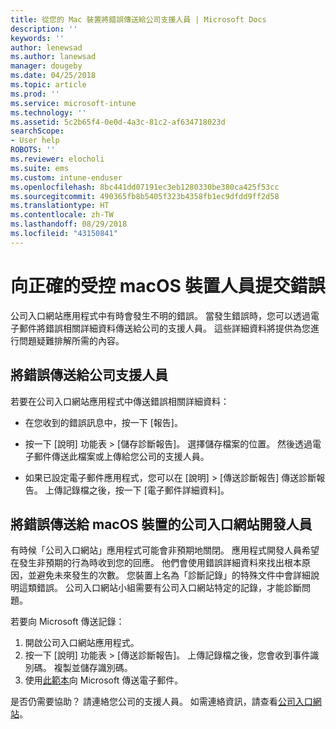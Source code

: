 ```yaml
---
title: 從您的 Mac 裝置將錯誤傳送給公司支援人員 | Microsoft Docs
description: ''
keywords: ''
author: lenewsad
ms.author: lanewsad
manager: dougeby
ms.date: 04/25/2018
ms.topic: article
ms.prod: ''
ms.service: microsoft-intune
ms.technology: ''
ms.assetid: 5c2b65f4-0e0d-4a3c-81c2-af634718023d
searchScope:
- User help
ROBOTS: ''
ms.reviewer: elocholi
ms.suite: ems
ms.custom: intune-enduser
ms.openlocfilehash: 8bc441dd07191ec3eb1280330be380ca425f53cc
ms.sourcegitcommit: 490365fb8b5405f323b4358fb1ec9dfdd9ff2d58
ms.translationtype: HT
ms.contentlocale: zh-TW
ms.lasthandoff: 08/29/2018
ms.locfileid: "43150841"
---
```

# <a name="submit-errors-to-the-right-people-for-your-managed-macos-device"></a>向正確的受控 macOS 裝置人員提交錯誤

公司入口網站應用程式中有時會發生不明的錯誤。 當發生錯誤時，您可以透過電子郵件將錯誤相關詳細資料傳送給公司的支援人員。 這些詳細資料將提供為您進行問題疑難排解所需的內容。

## <a name="send-errors-to-your-company-support"></a>將錯誤傳送給公司支援人員

若要在公司入口網站應用程式中傳送錯誤相關詳細資料：

-   在您收到的錯誤訊息中，按一下 [報告]。

-   按一下 [說明] 功能表 > [儲存診斷報告]。 選擇儲存檔案的位置。 然後透過電子郵件傳送此檔案或上傳給您公司的支援人員。

-   如果已設定電子郵件應用程式，您可以在 [說明] > [傳送診斷報告] 傳送診斷報告。 上傳記錄檔之後，按一下 [電子郵件詳細資料]。

## <a name="send-errors-to-the-company-portal-developers-for-macos-devices"></a>將錯誤傳送給 macOS 裝置的公司入口網站開發人員

有時候「公司入口網站」應用程式可能會非預期地關閉。 應用程式開發人員希望在發生非預期的行為時收到您的回應。 他們會使用錯誤詳細資料來找出根本原因，並避免未來發生的次數。 您裝置上名為「診斷記錄」的特殊文件中會詳細說明這類錯誤。 公司入口網站小組需要有公司入口網站特定的記錄，才能診斷問題。

若要向 Microsoft 傳送記錄：

1.  開啟公司入口網站應用程式。
2.  按一下 [說明] 功能表 > [傳送診斷報告]。  上傳記錄檔之後，您會收到事件識別碼。 複製並儲存識別碼。
3.  使用<a href="mailto:IntuneCPiOSfeedback@microsoft.com?subject=My Company Portal App Closed Unexpectedly&body=Paste your incident ID and describe the incident here.">此範本</a>向 Microsoft 傳送電子郵件。

是否仍需要協助？ 請連絡您公司的支援人員。 如需連絡資訊，請查看[公司入口網站](https://go.microsoft.com/fwlink/?linkid=2010980)。
